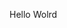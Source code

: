 Hello Wolrd

























































































































































































































































































































































































































































